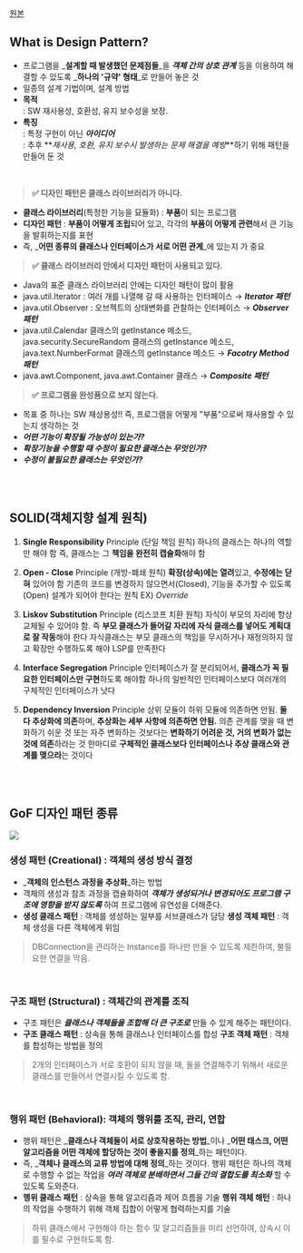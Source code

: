 [원본](https://velog.io/@juijeong8324/Design-Pattern-1)

## What is Design Pattern?
- 프로그램을 _**설계할 때 발생했던 문제점들**_을 **_객체 간의 상호 관계_** 등을 이용하여 해결할 수 있도록 _**하나의 '규약' 형태**_로 만들어 놓은 것 
- 일종의 설계 기법이며, 설계 방법
- **목적**   
: SW 재사용성, 호환성, 유지 보수성을 보장. 
- **특징**   
: 특정 구현이 아닌 **_아이디어_**          
: 추후 **_재사용, 호환, 유지 보수시 발생하는 문제 해결을 예방_**하기 위해 패턴을 만들어 둔 것  

<br>

> **✅ 디자인 패턴은 클래스 라이브러리가 아니다.** 
- **클래스 라이브러리**(특정한 기능을 묘듈화) : **부품**이 되는 프로그램
- **디자인 패턴** : **부품이 어떻게 조립**되어 있고, 각각의 **부품이 어떻게 관련**해서 큰 기능을 발휘하는지를 표현 
- 즉, _**어떤 종류의 클래스나 인터페이스가 서로 어떤 관계**_에 있는지 가 중요  

> **✅ 클래스 라이브러리 안에서 디자인 패턴이 사용되고 있다.**
- Java의 표준 클래스 라이브러리 안에는 디자인 패턴이 많이 활용 
- java.util.Iterator : 여러 개를 나열해 갈 때 사용하는 인터페이스 → **_Iterator 패턴_** 
- java.util.Observer : 오브젝트의 상태변화를 관찰하는 인터페이스 → **_Observer 패턴_**
- java.util.Calendar 클래스의 getInstance 메소드, java.security.SecureRandom 클래스의 getInstance 메소드, java.text.NumberFormat 클래스의 getInstance 메소드 → **_Facotry Method 패턴_**
- java.awt.Component, java.awt.Container 클래스 → **_Composite 패턴_**

> **✅ 프로그램을 완성품으로 보지 않는다.**
- 목표 중 하나는 SW 재상용성!! 즉, 프로그램을 어떻게 "부품"으로써 재사용할 수 있는지 생각하는 것 
- **_어떤 기능이 확장될 가능성이 있는가?_**
- **_확장기능을 수행할 때 수정이 필요한 클래스는 무엇인가?_**
- **_수정이 불필요한 클래스는 무엇인가?_**

<br>
<br>

## SOLID(객체지향 설계 원칙)
1. **Single Responsibility** Principle (단일 책임 원칙)
하나의 클래스는 하나의 역할만 해야 함
즉, 클래스는 그 **책임을 완전히 캡슐화**해야 함

2. **Open - Close** Principle (개방-폐쇄 원칙)
**확장(상속)에는 열려**있고, **수정에는 닫혀** 있어야 함
기존의 코드를 변경하지 않으면서(Closed), 기능을 추가할 수 있도록(Open) 설계가 되어야 한다는 원칙
EX) _Override_

3. **Liskov Substitution** Principle (리스코프 치환 원칙)
자식이 부모의 자리에 항상 교체될 수 있어야 함.
즉 **부모 클래스가 들어갈 자리에 자식 클래스를 넣어도 계획대로 잘 작동**해야 한다
자식클래스는 부모 클래스의 책임을 무시하거나 재정의하지 않고 확장만 수행하도록 해야 LSP를 만족한다

4. **Interface Segregation** Principle
인터페이스가 잘 분리되어서, **클래스가 꼭 필요한 인터페이스만 구현**하도록 해야함
하나의 일반적인 인터페이스보다 여러개의 구체적인 인터페이스가 낫다

5. **Dependency Inversion** Principle
상위 모듈이 하위 모듈에 의존하면 안됨. **둘 다 추상화에 의존**하며, **추상화는 세부 사항에 의존하면 안됨.**
의존 관계를 맺을 때 변화하기 쉬운 것 또는 자주 변화하는 것보다는 **변화하기 어려운 것, 거의 변화가 없는 것에 의존**하라는 것 
한마디로 **구체적인 클래스보다 인터페이스나 추상 클래스와 관계를 맺으라**는 것이다

<br>
<br>

## GoF 디자인 패턴 종류 
![](https://velog.velcdn.com/images/juijeong8324/post/51af4a3d-db1d-4813-8657-e3d15b21e5fc/image.png)

### 생성 패턴 (Creational) : 객체의 생성 방식 결정
- _**객체의 인스턴스 과정을 추상화**_하는 방법
- 객체의 생성과 참조 과정을 캡슐화하여 _**객체가 생성되거나 변경되어도 프로그램 구조에 영향을 받지 않도록**_ 하여 프로그램에 유연성을 더해준다. 
- **생성 클래스 패턴** : 객체를 생성하는 일부를 서브클래스가 담당 
  **생성 객체 패턴** : 객체 생성을 다른 객체에게 위임
> DBConnection을 관리하는 Instance를 하나만 만들 수 있도록 제한하여, 불필요한 연결을 막음.

<br>

### 구조 패턴 (Structural) : 객체간의 관계를 조직
- 구조 패턴은 _**클래스나 객체들을 조합해 더 큰 구조로**_ 만들 수 있게 해주는 패턴이다. 
- **구조 클래스 패턴** : 상속을 통해 클래스나 인터페이스를 합성
  **구조 객체 패턴** : 객체를 합성하는 방법을 정의
> 2개의 인터페이스가 서로 호환이 되지 않을 때, 둘을 연결해주기 위해서 새로운 클래스를 만들어서 연결시킬 수 있도록 함.

<br>

### 행위 패턴 (Behavioral): 객체의 행위를 조직, 관리, 연합
- 행위 패턴은 _**클래스나 객체들이 서로 상호작용하는 방법**_이나 _**어떤 태스크, 어떤 알고리즘을 어떤 객체에 할당하는 것이 좋을지를 정의**_하는 패턴이다. 
- 즉, _**객체나 클래스의 교류 방법에 대해 정의**_하는 것이다. 행위 패턴은 하나의 객체로 수행할 수 없는 작업을 _**여러 객체로 분배하면서 그들 간의 결합도를 최소화**_ 할 수 있도록 도와준다. 
- **행위 클래스 패턴** : 상속을 통해 알고리즘과 제어 흐름을 기술
  **행위 객체 해턴** : 하나의 작업을 수행하기 위해 객체 집합이 어떻게 협력하는지를 기술
> 하위 클래스에서 구현해야 하는 함수 및 알고리즘들을 미리 선언하여, 상속시 이를 필수로 구현하도록 함.
